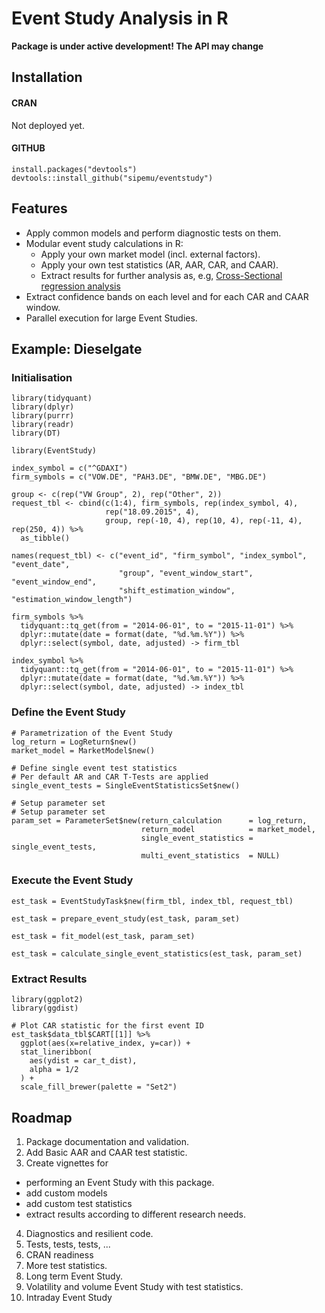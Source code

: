 # Event Study Analysis in R

**Package is under active development! The API may change**

## Installation

#### CRAN

Not deployed yet.

#### GITHUB

    install.packages("devtools")
    devtools::install_github("sipemu/eventstudy")

## Features

- Apply common models and perform diagnostic tests on them.
- Modular event study calculations in R:
  - Apply your own market model (incl. external factors).
  - Apply your own test statistics (AR, AAR, CAR, and CAAR).
  - Extract results for further analysis as, e.g, [Cross-Sectional regression analysis](https://eventstudy.de/features/cross_sectional_regression.html)
- Extract confidence bands on each level and for each CAR and CAAR window.
- Parallel execution for large Event Studies.

## Example: Dieselgate

### Initialisation

```{r}
library(tidyquant)
library(dplyr)
library(purrr)
library(readr)
library(DT)

library(EventStudy)

index_symbol = c("^GDAXI")
firm_symbols = c("VOW.DE", "PAH3.DE", "BMW.DE", "MBG.DE")

group <- c(rep("VW Group", 2), rep("Other", 2))
request_tbl <- cbind(c(1:4), firm_symbols, rep(index_symbol, 4), 
                     rep("18.09.2015", 4), 
                     group, rep(-10, 4), rep(10, 4), rep(-11, 4), rep(250, 4)) %>% 
  as_tibble()

names(request_tbl) <- c("event_id", "firm_symbol", "index_symbol", "event_date", 
                        "group", "event_window_start", "event_window_end", 
                        "shift_estimation_window", "estimation_window_length")

firm_symbols %>%
  tidyquant::tq_get(from = "2014-06-01", to = "2015-11-01") %>%
  dplyr::mutate(date = format(date, "%d.%m.%Y")) %>%
  dplyr::select(symbol, date, adjusted) -> firm_tbl

index_symbol %>%
  tidyquant::tq_get(from = "2014-06-01", to = "2015-11-01") %>%
  dplyr::mutate(date = format(date, "%d.%m.%Y")) %>%
  dplyr::select(symbol, date, adjusted) -> index_tbl
```

### Define the Event Study

```{r}
# Parametrization of the Event Study
log_return = LogReturn$new()
market_model = MarketModel$new()
```

```{r}
# Define single event test statistics
# Per default AR and CAR T-Tests are applied
single_event_tests = SingleEventStatisticsSet$new()
```

```{r}
# Setup parameter set
# Setup parameter set
param_set = ParameterSet$new(return_calculation      = log_return, 
                             return_model            = market_model,
                             single_event_statistics = single_event_tests,
                             multi_event_statistics  = NULL)
```

### Execute the Event Study

```{r}
est_task = EventStudyTask$new(firm_tbl, index_tbl, request_tbl)
```

```{r}
est_task = prepare_event_study(est_task, param_set)
```

```{r}
est_task = fit_model(est_task, param_set)
```

```{r}
est_task = calculate_single_event_statistics(est_task, param_set)
```

### Extract Results

```{r}
library(ggplot2)
library(ggdist)

# Plot CAR statistic for the first event ID
est_task$data_tbl$CART[[1]] %>% 
  ggplot(aes(x=relative_index, y=car)) +
  stat_lineribbon(
    aes(ydist = car_t_dist),
    alpha = 1/2
  ) +
  scale_fill_brewer(palette = "Set2")
```

## Roadmap

1. Package documentation and validation.
2. Add Basic AAR and CAAR test statistic.
3. Create vignettes for 
  - performing an Event Study with this package.
  - add custom models 
  - add custom test statistics
  - extract results according to different research needs.
4. Diagnostics and resilient code.
5. Tests, tests, tests, ...
6. CRAN readiness
7. More test statistics.
8. Long term Event Study.
9. Volatility and volume Event Study with test statistics.
10. Intraday Event Study
